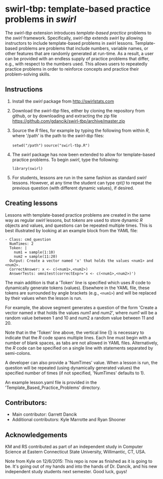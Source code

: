 # swirl-tbp: template-based practice problems in *swirl*

The *swirl-tbp* extension introduces *template-based practice* problems to the *swirl* framework. Specifically, *swirl-tbp* extends *swirl* by allowing instructors to include template-based problems in *swirl* lessons. Template-based problems are problems that include numbers, variable names, or other features that are randomly generated at run-time. As a result, a user can be provided with an endless supply of practice problems that differ, e.g., with respect to the numbers used. This allows users to repeatedly practice problems in order to reinforce concepts and practice their problem-solving skills. 

## Instructions
1. Install the *swirl* package from http://swirlstats.com
2. Download the *swirl-tbp* files, either by cloning the repository from github, or by downloading and extracting the zip file https://github.com/gdancik/swirl-tbp/archive/master.zip
3.  Source the *R* files, for example by typing the following from within *R*, where '/path' is the path to the *swirl-tbp* files:

	`setwd("/path")`
	`source("swirl-tbp.R")` 
4. The  *swirl* package has now been extended to allow for template-based practice problems. To begin *swirl*, type the following:

	`library(swirl)`
5. For students, lessons are run in the same fashion as standard *swirl* lessons. However, at any time the student can type *rpt()* to repeat the previous question (with different dynamic values), if desired. 
 
## Creating lessons  
Lessons with template-based practice problems are created in the same way as regular *swirl* lessons, but *tokens* are used to store dynamic *R* objects and values, and questions can be repeated multiple times. This is best illustrated by looking at an example block from the YAML file: 

```
- Class: cmd_question
  NumTimes: 2
  Token: |
    num1 = sample(1:10)
    num2 = sample(11:20)
  Output: Create a vector named 'x' that holds the values <num1> and <num2>.
  CorrectAnswer: x <- c(<num1>,<num2>)
  AnswerTests: omnitest(correctExpr='x <- c(<num1>,<num2>)')
```

The main addition is that a 'Token' line is specified which uses *R* code to dynamically generate tokens (values). Elsewhere in the YAML file, these tokens are surrounded by angle brackets (e.g., `<num1>`) and will be replaced by their values when the lesson is run. 

For example, the above segment generates a question of the form 'Create a vector named *x* that holds the values *num1* and *num2*', where *num1* will be a random value between 1 and 10 and num2 a random value between 11 and 20. 

Note that in the 'Token' line above, the vertical line (|) is necessary to indicate that the *R* code spans multiple lines. Each line must begin with a number of blank spaces, as tabs are not allowed in YAML files. Alternatively, the *R* code can be specified on a single line with statements separated by semi-colons. 

A developer can also provide a 'NumTimes' value. When a lesson is run, the question will be repeated (using dynamically generated values) the specified number of times (if not specified, 'NumTimes' defaults to 1).

An example lesson.yaml file is provided in the  'Template_Based_Practice_Problems' directory.

## Contributors:
- Main contributor: Garrett Dancik
- Additional contributors: Kyle Marrotte and Ryan Shooner

## Acknowledgements
KM and RS contributed as part of an independent study in Computer Science at Eastern Connecticut State University, Willimantic, CT,  USA.

Note from Kyle on 12/6/2015:  This repo is now as finished as it is going to be.  It's going out of my hands and into the hands of Dr. Dancik, and his new independent study students next semester.  Good luck, guys!

